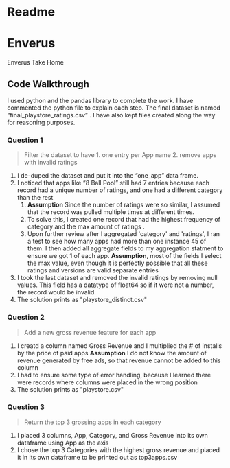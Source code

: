 # Readme
# Enverus
Enverus Take Home

## Code Walkthrough
I used python and the pandas library to complete the work.  I have commented the python file to explain each step.  The final dataset is named “final_playstore_ratings.csv” .  I have also kept files created along the way for reasoning purposes.

### Question 1

> Filter the dataset to have 
>     1. one entry per App name 
>     2. remove apps with invalid ratings

1. I de-duped the dataset and put it into the “one_app” data frame.
2. I noticed that apps like “8 Ball Pool” still had 7 entries because each record had a unique number of ratings, and one had a different category than the rest
	1. **Assumption** Since the number of ratings were so similar, I  assumed that the record was pulled multiple times at different times.
	2. To solve this, I created one record that had the highest frequency of category and the max amount of ratings .
	3. Upon further review after I aggregated 'category' and 'ratings', I ran a test to see how many apps had more than one instance 45 of them.  I then added all aggregate fields to my aggregation statment to ensure we got 1 of each app.  **Assumption**, most of the fields I select the max value, even though it is perfectly possible that all these ratings and versions are valid separate entries
3. I took the last dataset and removed the invalid ratings by removing null values.  This field has a datatype of float64 so if it were not a number, the record would be invalid.
4. The solution prints as "playstore_distinct.csv"

### Question 2
> Add a new gross revenue feature for each app 

1. I creatd a column named Gross Revenue and I multiplied the # of installs by the  price of paid apps **Assumption** I do not know the amount of revenue generated by free ads, so that revenue cannot be added to this column
2. I had to ensure some type of error handling, because I learned there were records where columns were placed in the wrong position
3. The solution prints as "playstore.csv"


### Question 3
> Return the top 3 grossing apps in each category

1. I placed 3 columns, App, Category, and Gross Revenue into its own dataframe using App as the axis
2. I chose the top 3 Categories with the highest gross revenue and placed it in its own dataframe to be printed out as top3apps.csv